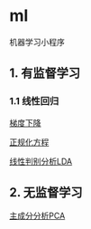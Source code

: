 # ml
机器学习小程序

## 1. 有监督学习
### 1.1 线性回归
[梯度下降](https://github.com/buptstehc/ml/blob/master/lr/gd.py)

[正规化方程](https://github.com/buptstehc/ml/blob/master/lr/ne.py)

[线性判别分析LDA](https://github.com/buptstehc/ml/blob/master/lda)

## 2. 无监督学习
[主成分分析PCA](https://github.com/buptstehc/ml/blob/master/pca)
